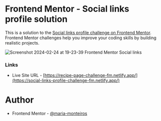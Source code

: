 # Frontend Mentor - Social links profile solution

This is a solution to the [Social links profile challenge on Frontend Mentor](https://www.frontendmentor.io/challenges/social-links-profile-UG32l9m6dQ). 
Frontend Mentor challenges help you improve your coding skills by building realistic projects. 

![Screenshot 2024-02-24 at 19-23-39 Frontend Mentor Social links](https://github.com/maria-monteiros/Social-Links-Profile/assets/104790525/4ef1ead1-9cc7-44de-bbeb-f25598585681)


### Links

- Live Site URL - [https://recipe-page-challenge-fm.netlify.app/](https://social-links-profile-challenge-fm.netlify.app/)

# Author 

- Frontend Mentor - [@maria-monteiros](https://www.frontendmentor.io/profile/maria-monteiros)
